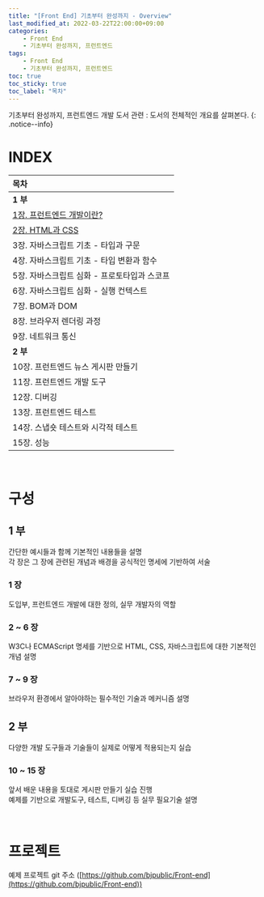 ```yaml
---
title: "[Front End] 기초부터 완성까지 - Overview"
last_modified_at: 2022-03-22T22:00:00+09:00
categories:
    - Front End
    - 기초부터 완성까지, 프런트엔드
tags:
    - Front End
    - 기초부터 완성까지, 프런트엔드
toc: true
toc_sticky: true
toc_label: "목차"
---
```


기초부터 완성까지, 프런트엔드 개발 도서 관련 : 도서의 전체적인 개요를 살펴본다.
{: .notice--info}

# INDEX

| 목차                                                                                                   |
|:-----------------------------------------------------------------------------------------------------|
| **1 부**                                                                                              |
| [1장. 프런트엔드 개발이란?](/front%20end/기초부터%20완성까지,%20프런트엔드/front-end-basic-01/)  |
| [2장. HTML과 CSS](/front%20end/기초부터%20완성까지,%20프런트엔드/front-end-basic-02-1/)  |
| 3장. 자바스크립트 기초 - 타입과 구문                                                                               |
| 4장. 자바스크립트 기초 - 타입 변환과 함수                                                                            |
| 5장. 자바스크립트 심화 - 프로토타입과 스코프                                                                           |
| 6장. 자바스크립트 심화 - 실행 컨텍스트                                                                              |
| 7장. BOM과 DOM                                                                                         |
| 8장. 브라우저 렌더링 과정                                                                                      |
| 9장. 네트워크 통신                                                                                          |
| **2 부**                                                                                              |
| 10장. 프런트엔드 뉴스 게시판 만들기                                                                                |
| 11장. 프런트엔드 개발 도구                                                                                     |
| 12장. 디버깅                                                                                             |
| 13장. 프런트엔드 테스트                                                                                       |
| 14장. 스냅숏 테스트와 시각적 테스트                                                                                |
| 15장. 성능                                                                                              |


<br/>

# 구성

## 1 부

간단한 예시들과 함께 기본적인 내용들을 설명<br>
각 장은 그 장에 관련된 개념과 배경을 공식적인 명세에 기반하여 서술

### 1 장
도입부, 프런트엔드 개발에 대한 정의, 실무 개발자의 역할

### 2 ~ 6 장 
W3C나 ECMAScript 명세를 기반으로 HTML, CSS, 자바스크립트에 대한 기본적인 개념 설명

### 7 ~ 9 장
브라우저 환경에서 알아야하는 필수적인 기술과 메커니즘 설명

## 2 부

다양한 개발 도구들과 기술들이 실제로 어떻게 적용되는지 실습

### 10 ~ 15 장
앞서 배운 내용을 토대로 게시판 만들기 실습 진행<br>
예제를 기반으로 개발도구, 테스트, 디버깅 등 실무 필요기술 설명

<br/>

# 프로젝트

예제 프로젝트 git 주소 ([https://github.com/bjpublic/Front-end](https://github.com/bjpublic/Front-end))